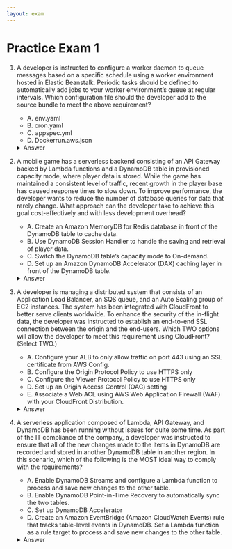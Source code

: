```yaml
---
layout: exam
---
```


# Practice Exam 1

1. A developer is instructed to configure a worker daemon to queue messages based on a specific schedule using a worker environment hosted in Elastic Beanstalk. Periodic tasks should be defined to automatically add jobs to your worker environment’s queue at regular intervals. Which configuration file should the developer add to the source bundle to meet the above requirement?
    
   - A. env.yaml
   - B. cron.yaml
   - C. appspec.yml
   - D. Dockerrun.aws.json	

    <details markdown=1><summary markdown='span'>Answer</summary>
          Correct answer: B
    </details>


2. A mobile game has a serverless backend consisting of an API Gateway backed by Lambda functions and a DynamoDB table in provisioned capacity mode, where player data is stored. While the game has maintained a consistent level of traffic, recent growth in the player base has caused response times to slow down. To improve performance, the developer wants to reduce the number of database queries for data that rarely change. What approach can the developer take to achieve this goal cost-effectively and with less development overhead?

    - A. Create an Amazon MemoryDB for Redis database in front of the DynamoDB table to cache data.
    - B. Use DynamoDB Session Handler to handle the saving and retrieval of player data.
    - C. Switch the DynamoDB table’s capacity mode to On-demand.
    - D. Set up an Amazon DynamoDB Accelerator (DAX) caching layer in front of the DynamoDB table.

    <details markdown=1><summary markdown='span'>Answer</summary>
          Correct answer: D. 
    </details>


3. A developer is managing a distributed system that consists of an Application Load Balancer, an SQS queue, and an Auto Scaling group of EC2 instances. The system has been integrated with CloudFront to better serve clients worldwide. To enhance the security of the in-flight data, the developer was instructed to establish an end-to-end SSL connection between the origin and the end-users. Which TWO options will allow the developer to meet this requirement using CloudFront? (Select TWO.)

    - A. Configure your ALB to only allow traffic on port 443 using an SSL certificate from AWS Config.
    - B. Configure the Origin Protocol Policy to use HTTPS only
    - C. Configure the Viewer Protocol Policy to use HTTPS only
    - D. Set up an Origin Access Control (OAC) setting
    - E. Associate a Web ACL using AWS Web Application Firewall (WAF) with your CloudFront Distribution.

    <details markdown=1><summary markdown='span'>Answer</summary>
          Correct answer: B, C. 
    </details>

4. A serverless application composed of Lambda, API Gateway, and DynamoDB has been running without issues for quite some time. As part of the IT compliance of the company, a developer was instructed to ensure that all of the new changes made to the items in DynamoDB are recorded and stored in another DynamoDB table in another region. In this scenario, which of the following is the MOST ideal way to comply with the requirements?

    - A. Enable DynamoDB Streams and configure a Lambda function to process and save new changes to the other table.
    - B. Enable DynamoDB Point-in-Time Recovery to automatically sync the two tables.
    - C. Set up DynamoDB Accelerator
    - D. Create an Amazon EventBridge (Amazon CloudWatch Events) rule that tracks table-level events in DynamoDB. Set a Lambda function as a rule target to process and save new changes to the other table.

    <details markdown=1><summary markdown='span'>Answer</summary>
          Correct answer: A. 
    </details>
